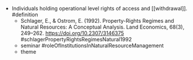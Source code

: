 - Individuals holding operational level rights of access and [[withdrawal]]. #definition
	- Schlager, E., & Ostrom, E. (1992). Property-Rights Regimes and Natural Resources: A Conceptual Analysis. Land Economics, 68(3), 249–262. https://doi.org/10.2307/3146375 #schlagerPropertyRightsRegimesNatural1992
	- seminar #roleOfInstitutionsInNaturalResourceManagement
	- theme